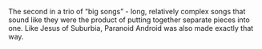 The second in a trio of “big songs” - long, relatively complex songs that sound like they were the product of putting together separate pieces into one. Like Jesus of Suburbia, Paranoid Android was also made exactly that way.
